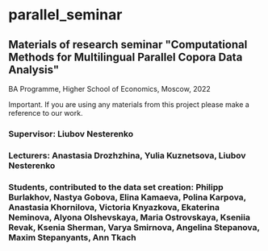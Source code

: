 # parallel_seminar
## Materials of research seminar "Computational Methods for Multilingual Parallel Copora Data Analysis"

BA Programme, Higher School of Economics, Moscow, 2022

Important. If you are using any materials from this project please make a reference to our work.


### Supervisor: Liubov Nesterenko

### Lecturers: Anastasia Drozhzhina, Yulia Kuznetsova, Liubov Nesterenko

### Students, contributed to the data set creation: Philipp Burlakhov, Nastya Gobova, Elina Kamaeva, Polina Karpova, Anastasia Khornilova, Victoria Knyazkova, Ekaterina Neminova, Alyona Olshevskaya, Maria Ostrovskaya, Kseniia Revak, Ksenia Sherman, Varya Smirnova, Angelina Stepanova, Maxim Stepanyants, Ann Tkach
